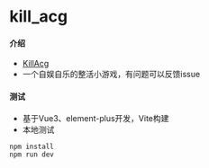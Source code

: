 # kill_acg

#### 介绍
- [KillAcg](http://www.killacg.com/)
- 一个自娱自乐的整活小游戏，有问题可以反馈issue

#### 测试
- 基于Vue3、element-plus开发，Vite构建
- 本地测试
```bash
npm install
npm run dev
```

